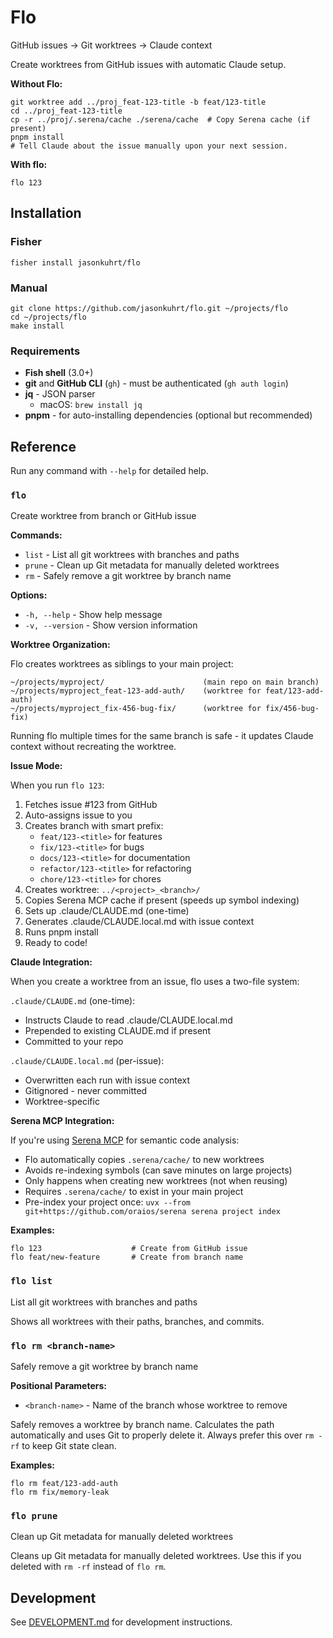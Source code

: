 # Flo

GitHub issues → Git worktrees → Claude context

Create worktrees from GitHub issues with automatic Claude setup.

**Without Flo:**

```fish
git worktree add ../proj_feat-123-title -b feat/123-title
cd ../proj_feat-123-title
cp -r ../proj/.serena/cache ./serena/cache  # Copy Serena cache (if present)
pnpm install
# Tell Claude about the issue manually upon your next session.
```

**With flo:**

```fish
flo 123
```

## Installation

### Fisher

```fish
fisher install jasonkuhrt/flo
```

### Manual

```fish
git clone https://github.com/jasonkuhrt/flo.git ~/projects/flo
cd ~/projects/flo
make install
```

### Requirements

- **Fish shell** (3.0+)
- **git** and **GitHub CLI** (`gh`) - must be authenticated (`gh auth login`)
- **jq** - JSON parser
  - macOS: `brew install jq`
- **pnpm** - for auto-installing dependencies (optional but recommended)

## Reference

Run any command with `--help` for detailed help.

### `flo`

Create worktree from branch or GitHub issue

**Commands:**
- `list` - List all git worktrees with branches and paths
- `prune` - Clean up Git metadata for manually deleted worktrees
- `rm` - Safely remove a git worktree by branch name

**Options:**
- `-h, --help` - Show help message
- `-v, --version` - Show version information

**Worktree Organization:**

Flo creates worktrees as siblings to your main project:
```
~/projects/myproject/                      (main repo on main branch)
~/projects/myproject_feat-123-add-auth/    (worktree for feat/123-add-auth)
~/projects/myproject_fix-456-bug-fix/      (worktree for fix/456-bug-fix)
```

Running flo multiple times for the same branch is safe - it updates Claude context without recreating the worktree.

**Issue Mode:**

When you run `flo 123`:
1. Fetches issue #123 from GitHub
2. Auto-assigns issue to you
3. Creates branch with smart prefix:
   - `feat/123-<title>` for features
   - `fix/123-<title>` for bugs
   - `docs/123-<title>` for documentation
   - `refactor/123-<title>` for refactoring
   - `chore/123-<title>` for chores
4. Creates worktree: `../<project>_<branch>/`
5. Copies Serena MCP cache if present (speeds up symbol indexing)
6. Sets up .claude/CLAUDE.md (one-time)
7. Generates .claude/CLAUDE.local.md with issue context
8. Runs pnpm install
9. Ready to code!

**Claude Integration:**

When you create a worktree from an issue, flo uses a two-file system:

`.claude/CLAUDE.md` (one-time):
- Instructs Claude to read .claude/CLAUDE.local.md
- Prepended to existing CLAUDE.md if present
- Committed to your repo

`.claude/CLAUDE.local.md` (per-issue):
- Overwritten each run with issue context
- Gitignored - never committed
- Worktree-specific

**Serena MCP Integration:**

If you're using [Serena MCP](https://github.com/oraios/serena) for semantic code analysis:
- Flo automatically copies `.serena/cache/` to new worktrees
- Avoids re-indexing symbols (can save minutes on large projects)
- Only happens when creating new worktrees (not when reusing)
- Requires `.serena/cache/` to exist in your main project
- Pre-index your project once: `uvx --from git+https://github.com/oraios/serena serena project index`

**Examples:**
```fish
flo 123                    # Create from GitHub issue
flo feat/new-feature       # Create from branch name
```

### `flo list`

List all git worktrees with branches and paths

Shows all worktrees with their paths, branches, and commits.

### `flo rm <branch-name>`

Safely remove a git worktree by branch name

**Positional Parameters:**
- `<branch-name>` - Name of the branch whose worktree to remove

Safely removes a worktree by branch name. Calculates the path automatically and uses Git to properly delete it. Always prefer this over `rm -rf` to keep Git state clean.

**Examples:**
```fish
flo rm feat/123-add-auth
flo rm fix/memory-leak
```

### `flo prune`

Clean up Git metadata for manually deleted worktrees

Cleans up Git metadata for manually deleted worktrees. Use this if you deleted with `rm -rf` instead of `flo rm`.

## Development

See [DEVELOPMENT.md](DEVELOPMENT.md) for development instructions.
